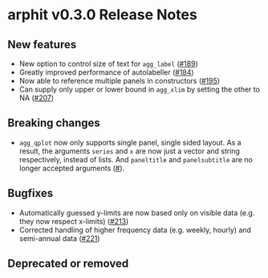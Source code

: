 # arphit v0.3.0 Release Notes

## New features
 
 * New option to control size of text for `agg_label` ([#189](https://github.com/angusmoore/arphit/pull/189))
 * Greatly improved performance of autolabeller ([#184](https://github.com/angusmoore/arphit/pull/184))
 * Now able to reference multiple panels in constructors ([#195](https://github.com/angusmoore/arphit/pull/195))
 * Can supply only upper or lower bound in `agg_xlim` by setting the other to NA ([#207](https://github.com/angusmoore/arphit/pull/207))

## Breaking changes

 * `agg_qplot` now only supports single panel, single sided layout. As a result, 
the arguments `series` and `x` are now just a vector and string respectively,
instead of lists. And `paneltitle` and `panelsubtitle` are no longer accepted
arguments ([#](https://github.com/angusmoore/arphit/pull/)).
 
## Bugfixes

 * Automatically guessed y-limits are now based only on visible data (e.g. they now respect x-limits) ([#213](https://github.com/angusmoore/arphit/pull/213))
 * Corrected handling of higher frequency data (e.g. weekly, hourly) and semi-annual data ([#221](https://github.com/angusmoore/arphit/pull/221))

## Deprecated or removed
